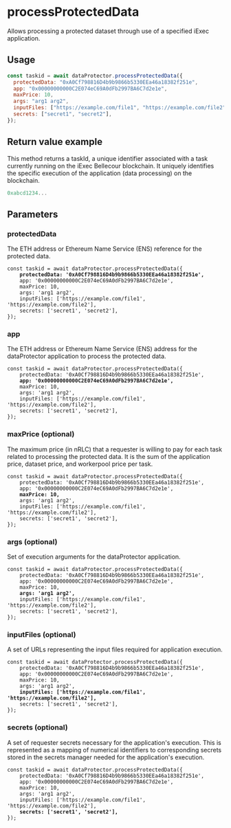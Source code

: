 # processProtectedData

Allows processing a protected dataset through use of a specified iExec application.

## Usage

```javascript
const taskid = await dataProtector.processProtectedData({
  protectedData: "0xA0Cf798816D4b9b9866b5330EEa46a18382f251e",
  app: "0x00000000000C2E074eC69A0dFb2997BA6C7d2e1e",
  maxPrice: 10,
  args: "arg1 arg2",
  inputFiles: ["https://example.com/file1", "https://example.com/file2"],
  secrets: ["secret1", "secret2"],
});
```

## Return value example

This method returns a taskId, a unique identifier associated with a task currently running on the iExec Bellecour blockchain. It uniquely identifies the specific execution of the application (data processing) on the blockchain.

```javascript
0xabcd1234...
```

## Parameters

### protectedData

The ETH address or Ethereum Name Service (ENS) reference for the protected data.

<pre class="language-javascript"><code class="lang-javascript">const taskid = await dataProtector.processProtectedData({
    <strong>protectedData: '0xA0Cf798816D4b9b9866b5330EEa46a18382f251e',</strong>
    app: '0x00000000000C2E074eC69A0dFb2997BA6C7d2e1e',
    maxPrice: 10,
    args: 'arg1 arg2',
    inputFiles: ['https://example.com/file1', 'https://example.com/file2'],
    secrets: ['secret1', 'secret2'],
});
</code></pre>

### app

The ETH address or Ethereum Name Service (ENS) address for the dataProtector application to process the protected data.

<pre class="language-javascript"><code class="lang-javascript">const taskid = await dataProtector.processProtectedData({
    protectedData: '0xA0Cf798816D4b9b9866b5330EEa46a18382f251e',
    <strong>app: '0x00000000000C2E074eC69A0dFb2997BA6C7d2e1e',</strong>
    maxPrice: 10,
    args: 'arg1 arg2',
    inputFiles: ['https://example.com/file1', 'https://example.com/file2'],
    secrets: ['secret1', 'secret2'],
});
</code></pre>

### maxPrice (optional)

The maximum price (in nRLC) that a requester is willing to pay for each task related to processing the protected data. It is the sum of the application price, dataset price, and workerpool price per task.

<pre class="language-javascript"><code class="lang-javascript">const taskid = await dataProtector.processProtectedData({
    protectedData: '0xA0Cf798816D4b9b9866b5330EEa46a18382f251e',
    app: '0x00000000000C2E074eC69A0dFb2997BA6C7d2e1e',
    <strong>maxPrice: 10,</strong>
    args: 'arg1 arg2',
    inputFiles: ['https://example.com/file1', 'https://example.com/file2'],
    secrets: ['secret1', 'secret2'],
});
</code></pre>

### args (optional)

Set of execution arguments for the dataProtector application.

<pre class="language-javascript"><code class="lang-javascript">const taskid = await dataProtector.processProtectedData({
    protectedData: '0xA0Cf798816D4b9b9866b5330EEa46a18382f251e',
    app: '0x00000000000C2E074eC69A0dFb2997BA6C7d2e1e',
    maxPrice: 10,
    <strong>args: 'arg1 arg2',</strong>
    inputFiles: ['https://example.com/file1', 'https://example.com/file2'],
    secrets: ['secret1', 'secret2'],
});
</code></pre>

### inputFiles (optional)

A set of URLs representing the input files required for application execution.

<pre class="language-javascript"><code class="lang-javascript">const taskid = await dataProtector.processProtectedData({
    protectedData: '0xA0Cf798816D4b9b9866b5330EEa46a18382f251e',
    app: '0x00000000000C2E074eC69A0dFb2997BA6C7d2e1e',
    maxPrice: 10,
    args: 'arg1 arg2',
    <strong>inputFiles: ['https://example.com/file1', 'https://example.com/file2'],</strong>
    secrets: ['secret1', 'secret2'],
});
</code></pre>

### secrets (optional)

A set of requester secrets necessary for the application's execution. This is represented as a mapping of numerical identifiers to corresponding secrets stored in the secrets manager needed for the application's execution.

<pre class="language-javascript"><code class="lang-javascript">const taskid = await dataProtector.processProtectedData({
    protectedData: '0xA0Cf798816D4b9b9866b5330EEa46a18382f251e',
    app: '0x00000000000C2E074eC69A0dFb2997BA6C7d2e1e',
    maxPrice: 10,
    args: 'arg1 arg2',
    inputFiles: ['https://example.com/file1', 'https://example.com/file2'],
    <strong>secrets: ['secret1', 'secret2'],</strong>
});
</code></pre>
